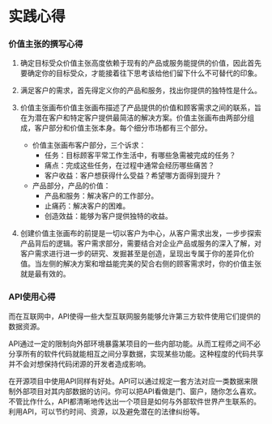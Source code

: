 # 实践心得
### 价值主张的撰写心得
1. 确定目标受众价值主张高度依赖于现有的产品或服务能提供的价值，因此首先要确定你的目标受众，才能接着往下思考该给他们留下什么不可替代的印象。
2. 满足客户的需求，首先得定义你的产品和服务，找出你提供的独特性是什么。
3. 价值主张画布价值主张画布描述了产品提供的价值和顾客需求之间的联系，旨在为潜在客户和特定客户提供最简洁的解决方案。价值主张画布由两部分组成，客户部分和价值主张本身。每个细分市场都有三个部分。
   - 价值主张画布客户部分，三个诉求：
      - 任务：目标顾客平常工作生活中，有哪些急需被完成的任务？
      - 痛点：完成这些任务，在过程中通常会经历哪些痛苦？
      - 客户收益：客户想获得什么受益？希望哪方面得到提升？
   - 产品部分，产品的价值：
      - 产品和服务：解决客户的工作部分。
      - 止痛药：解决客户的困难。
      - 创造效益：能够为客户提供独特的收益。

4. 创建价值主张画布的前提是一切以客户为中心，从客户需求出发，一步步探索产品背后的逻辑。客户需求部分，需要结合对企业产品或服务的深入了解，对客户需求进行进一步的研究、发掘甚至是创造，呈现出专属于你的差异化价值。当左侧的解决方案和增益能完美的契合右侧的顾客需求时，你的价值主张就是最有效的。

### API使用心得
而在互联网中，API使得一些大型互联网服务能够允许第三方软件使用它们提供的数据资源。

API通过一定的限制向外部环境暴露某项目的一些内部功能。从而工程师之间不必分享所有的软件代码就能相互之间分享数据，实现某些功能。这种程度的代码共享并不会对想保持代码闭源的开发者造成影响。

在开源项目中使用API同样有好处。API可以通过规定一套方法对应一类数据来限制外部项目对其内部数据的访问。你可以把API看做是门、窗户，随你怎么喜欢。不管比作什么，API都清晰地传达出一个项目是如何与外部软件世界产生联系的。利用API，可以节约时间、资源，以及避免潜在的法律纠纷等。
